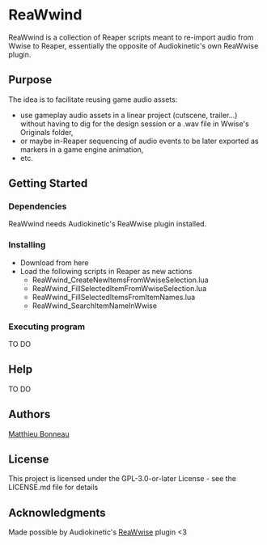 # ReaWwind

ReaWwind is a collection of Reaper scripts meant to re-import audio from Wwise to Reaper, essentially the opposite of Audiokinetic's own ReaWwise plugin. 

## Purpose

The idea is to facilitate reusing game audio assets: 
* use gameplay audio assets in a linear project (cutscene, trailer...) without having to dig for the design session or a .wav file in Wwise's Originals folder,
* or maybe in-Reaper sequencing of audio events to be later exported as markers in a game engine animation,
* etc.

## Getting Started

### Dependencies

ReaWwind needs Audiokinetic's ReaWwise plugin installed.

### Installing

* Download from here 
* Load the following scripts in Reaper as new actions
  * ReaWwind_CreateNewItemsFromWwiseSelection.lua
  * ReaWwind_FillSelectedItemFromWwiseSelection.lua
  * ReaWwind_FillSelectedItemsFromItemNames.lua
  * ReaWwind_SearchItemNameInWwise

### Executing program

TO DO

## Help

TO DO

## Authors

[Matthieu Bonneau](https://www.linkedin.com/in/matthieubonneau/)

## License

This project is licensed under the GPL-3.0-or-later License - see the LICENSE.md file for details

## Acknowledgments

Made possible by Audiokinetic's [ReaWwise](https://www.audiokinetic.com/en/blog/reawwise-connecting-reaper-and-wwise/) plugin <3
